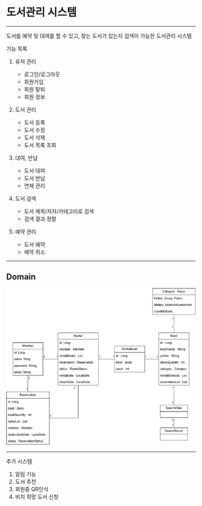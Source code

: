 # 도서관리 시스템

---
도서를 예약 및 대여를 할 수 있고, 찾는 도서가 있는지 검색이 가능한 도서관리 시스템


기능 목록
1. 유저 관리 
    * 로그인/로그아웃
    * 회원가입
    * 회원 탈퇴
    * 회원 정보

2. 도서 관리
    * 도서 등록
    * 도서 수정
    * 도서 삭제
    * 도서 목록 조회
 
3. 대여, 반납
    * 도서 대여
    * 도서 반납
    * 연체 관리

4. 도서 검색
    * 도서 제목/저자/카테고리로 검색
    * 검색 결과 정렬

5. 예약 관리
    * 도서 예약
    * 예약 취소
---
## Domain
![도서관리 시스템 도메인](diagram/library_domain.png)


---
추가 시스템
1. 알림 기능
2. 도서 추천
3. 회원증 QR인식
4. 비치 희망 도서 신청